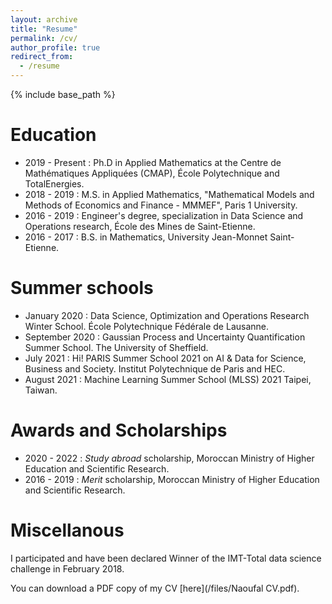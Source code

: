 ```yaml
---
layout: archive
title: "Resume"
permalink: /cv/
author_profile: true
redirect_from:
  - /resume
---
```


{% include base_path %}

Education
======
* 2019 - Present : Ph.D in Applied Mathematics at the Centre de Mathématiques Appliquées (CMAP), École Polytechnique and TotalEnergies.
* 2018 - 2019 : M.S. in Applied Mathematics, "Mathematical Models and Methods of Economics and Finance - MMMEF", Paris 1 University.
* 2016 - 2019 : Engineer's degree, specialization in Data Science and Operations research, École des Mines de Saint-Etienne.
* 2016 - 2017 : B.S. in Mathematics, University Jean-Monnet Saint-Etienne.
  
Summer schools 
======
* January 2020 : Data Science, Optimization and Operations Research Winter School. École Polytechnique Fédérale de Lausanne. 
* September 2020 : Gaussian Process and Uncertainty Quantification Summer School. The University of Sheffield.
* July 2021 : Hi! PARIS Summer School 2021 on AI & Data for Science, Business and Society. Institut Polytechnique de Paris and HEC.
* August 2021 : Machine Learning Summer School (MLSS) 2021 Taipei, Taiwan.

Awards and Scholarships
======
* 2020 - 2022 : *Study abroad* scholarship, Moroccan Ministry of Higher Education and Scientific Research.
* 2016 - 2019 : *Merit* scholarship, Moroccan Ministry of Higher Education and Scientific Research.

Miscellanous 
======
I participated and have been declared Winner of the IMT-Total data science challenge in February 2018.


You can download a PDF copy of my CV [here](/files/Naoufal CV.pdf).
